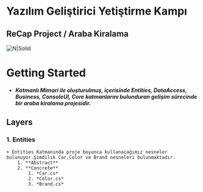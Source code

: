 # Yazılım Geliştirici Yetiştirme Kampı
## ReCap Project / Araba Kiralama
![N|Solid](https://image.freepik.com/free-vector/car-rental-service-rent-vehicle-automobile-cartoon-illustration_212005-189.jpg)
# Getting Started

+ ##### Katmanlı Mimari ile oluşturulmuş, içerisinde Entities, DataAccess, Business, ConsoleUI, Core katmanlarını bulunduran gelişim sürecinde bir araba kiralama projesidir.

## Layers
### 1. Entities
    + Entities Katmanında proje boyunca kullanacağımız nesneler bulunuyor.Şimdilik Car,Color ve Brand nesneleri bulunmaktadır.
        1. **Abstract**
        2. **Concrete**
            1. *Car.cs*
            2. *Color.cs*
            3. *Brand.cs*


